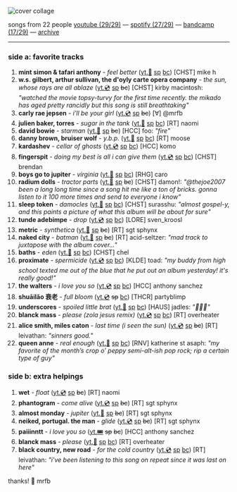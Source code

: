 ![cover collage](./2025-05-02.png)

songs from 22 people
[youtube (29/29)](<https://youtube.com/playlist?list=PLHKkvq2Z_NhjRtj57zmp05aO77KxhfCgN>) — [spotify (27/29)](<https://open.spotify.com/playlist/1J99DIPwmABPVvV26TruUH>) — [bandcamp (17/29)](<https://www.buymusic.club/list/mrfb-2025-05-02-mf132>) — [archive](https://github.com/mrfb/music-friday/)

---

### side a: favorite tracks
1. **mint simon & tafari anthony** - *feel better* ([yt.📼](https://youtu.be/ItEEecTFzEA) [sp](https://open.spotify.com/track/6pdWvXZj74lNGsobWGgBqn) [bc](https://mintsimon.bandcamp.com/track/feel-better))
[CHST] mike h
1. **w.s. gilbert, arthur sullivan, the d'oyly carte opera company** - *the sun, whose rays are all ablaze* ([yt.💿](https://youtu.be/k3iI8ujwfGM) [sp](https://open.spotify.com/track/5g4gfsnvZHj0TZuGFN6FDN) ~~bc~~)
[CHST] kirby macintosh: *"watched the movie *topsy-turvy* for the first time recently. *the mikado* has aged pretty rancidly but this song is still breathtaking"*
1. **carly rae jepsen** - *i’ll be your girl* ([yt.💿](https://youtu.be/J0w4c0o0rHw) [sp](https://open.spotify.com/track/51UAm8F9u16skm1R1ckMwr) ~~bc~~)
[∀] @mrfb
1. **julien baker, torres** - *sugar in the tank* ([yt.📼](https://youtu.be/V4kYwPXrD0o) [sp](https://open.spotify.com/track/27Xxf6AtaSpXE47Xzvua9r) [bc](https://julienbakerandtorres.bandcamp.com/track/sugar-in-the-tank-2))
[RT] naomi
1. **david bowie** - *starman* ([yt.📼](https://youtu.be/t365MuktYQs) [sp](https://open.spotify.com/track/0pQskrTITgmCMyr85tb9qq) ~~bc~~)
[HCC] foo: *"fire"*
1. **danny brown, bruiser wolf** - *y.b.p.* ([yt.📼](https://youtu.be/6CUr6lMnwCc) [sp](https://open.spotify.com/track/5BQHxZ7dOoyS2Vh9X02ows) [bc](https://dannybrown.bandcamp.com/track/y-b-p))
[RT] moose
1. **kardashev** - *cellar of ghosts* ([yt.💿](https://youtu.be/MPnH5gNlmZ0) [sp](https://open.spotify.com/track/6Tg7TZ0nz1dhQrajVTG88V) [bc](https://kardashev.bandcamp.com/track/cellar-of-ghosts))
[HCC] komo
1. **fingerspit** - *doing my best is all i can give them* ([yt.💿](https://youtu.be/OKGU5PbIvyg) [sp](https://open.spotify.com/track/3iGuGnpZ8MsRN5DG1XSPZS) [bc](https://fingerspit.bandcamp.com/track/doing-my-best-is-all-i-can-give-them))
[CHST] brendan
1. **boys go to jupiter** - *virginia* ([yt.📼](https://youtu.be/LWccvJRW1fA) [sp](https://open.spotify.com/track/26zL7OYsOfGvcQ8z4z0Ln6) [bc](https://boysgotojupiter.bandcamp.com/track/virginia-2))
[RHG] caro
1. **radium dolls** - *tractor parts* ([yt.📼](https://youtu.be/zFNcjAi-WSg) [sp](https://open.spotify.com/track/7e73d9J51VW4PXRspVprap) ~~bc~~)
[CHST] damon!: *"@thejoe2007 been a long long time since a song hit me like a ton of bricks. gonna listen to it 100 more times and send to everyone i know"*
1. **sleep token** - *damocles* ([yt.📼](https://youtu.be/0NDqYZVbpho) [sp](https://open.spotify.com/track/1ulH5PIntNj0ro2K69W4Fx) [bc](https://sleeptokenofficial.bandcamp.com/track/damocles))
[CHST] surasshu: *"almost gospel-y, and this paints a picture of what this album will be about for sure"*
1. **tunde adebimpe** - *drop* ([yt.💿](https://youtu.be/BgF8BiPXQDA) [sp](https://open.spotify.com/track/63JgXc0KFuJ0L56E0gjqX8) [bc](https://tundeadebimpe.bandcamp.com/track/drop))
[LORE] sven_kroosl
1. **metric** - *synthetica* ([yt.📼](https://youtu.be/d6h_WPICwr8) [sp](https://open.spotify.com/track/2rAMEH9r80J7vGtT2ZVuwn) ~~bc~~)
[RT] sgt sphynx
1. **naked city** - *batman* ([yt.🤩](https://youtu.be/gc-7BHjwW1o) [sp](https://open.spotify.com/track/50YoDXU17hmmIQ8ElVTHl3) ~~bc~~)
[RT] acid-seltzer: *"mad track to juxtapose with the album cover..."*
1. **baths** - *eden* ([yt.📼](https://youtu.be/3N6EI_oHL1I) [sp](https://open.spotify.com/track/3KUFOb7T3a1Qxv1cVwlsSt) [bc](https://bathsmusic.bandcamp.com/track/eden))
[CHST] chel
1. **proximate** - *spermicide* ([yt.💿](https://youtu.be/DSljmfKvL2I) [sp](https://open.spotify.com/track/1x4zoYjLvnfQloaHDPlL80) [bc](https://proximate.bandcamp.com/track/spermicide))
[KLDE] toad: *"my buddy from high school texted me out of the blue that he put out an album yesterday! it's really good!"*
1. **the walters** - *i love you so* ([yt.💿](https://youtu.be/NwFVSclD_uc) [sp](https://open.spotify.com/track/4SqWKzw0CbA05TGszDgMlc) [bc](https://thewalters.bandcamp.com/track/i-love-you-so))
[HCC] anthony sanchez
1. **shuāilǎo 衰老** - *full bloom* ([yt.💿](https://youtu.be/y5ggSPdXxx0) ~~sp~~ [bc](https://shuailao.bandcamp.com/track/full-bloom))
[THCR] partyblimp
1. **underscores** - *spoiled little brat* ([yt.📼](https://youtu.be/igqLDdMpHMU) [sp](https://open.spotify.com/track/724utiMbqUfT1g3tqbfQYu) [bc](https://underscores.bandcamp.com/track/spoiled-little-brat))
[HAUS] jadles: *"🌄🎡🌴"*
1. **blanck mass** - *please (zola jesus remix)* ([yt.💿](https://youtu.be/B0IVABXLhFM) [sp](https://open.spotify.com/track/37KAG6EZbHBDAyeG7YcthH) [bc](https://blanckmass.bandcamp.com/track/please-zola-jesus-remix))
[RT] overheater
1. **alice smith, miles caton** - *last time (i seen the sun)* ([yt.💿](https://youtu.be/3eL-XNmcuLQ) [sp](https://open.spotify.com/track/7MEpmTSCARpgFdj2Q9Q2d6) ~~bc~~)
[RT] leivathan: *"sinners good."*
1. **queen anne** - *real enough* ([yt.📼](https://youtu.be/8berVenX1NY) [sp](https://open.spotify.com/track/0B1qb2UMgASlHt3pPFEp0d) [bc](https://queenanne.bandcamp.com/track/real-enough))
[RNV] katherine st asaph: *"my favorite of the month’s crop o’ peppy semi-alt-ish pop rock; rip a certain type of guy"*

### side b: extra helpings
1. **wet** - *float* ([yt.💿](https://youtu.be/hwFLy9Rf3mM) [sp](https://open.spotify.com/track/0PK2DqleuP23wkqzqd2Q72) ~~bc~~)
[RT] naomi
1. **phantogram** - *come alive* ([yt.💿](https://youtu.be/mVQKyp5pUxQ) [sp](https://open.spotify.com/track/2TvwhdrUqEDUg0Z7LOmUOd) ~~bc~~)
[RT] sgt sphynx
1. **almost monday** - *jupiter* ([yt.📼](https://youtu.be/QbeO4e-4tpE) [sp](https://open.spotify.com/track/2R9tRDrSrKgfO3UgicExI4) ~~bc~~)
[RT] sgt sphynx
1. **neiked, portugal. the man** - *glide* ([yt.💿](https://youtu.be/LZyIEdQQYIQ) [sp](https://open.spotify.com/track/1CSAUEapYQQOD50ardFG0K) ~~bc~~)
[RT] sgt sphynx
1. **paiiinntt** - *i love you so* ([yt.🎟️](https://youtu.be/Lm12sEDbNiM) ~~sp~~ ~~bc~~)
[HCC] anthony sanchez
1. **blanck mass** - *please* ([yt.📼](https://youtu.be/iYxjO0LXZqE) [sp](https://open.spotify.com/track/5ptUaNpdUua9PJSdiqNwBK) [bc](https://blanckmass.bandcamp.com/track/please))
[RT] overheater
1. **black country, new road** - *for the cold country* ([yt.💿](https://youtu.be/tdkhGltrNyc) [sp](https://open.spotify.com/track/5FGMhsO9YBSakTgNX2rhFj) [bc](https://blackcountrynewroad.bandcamp.com/track/for-the-cold-country))
[RT] leivathan: *"i've been listening to this song on repeat since it was last on here"*

thanks! 💖 mrfb